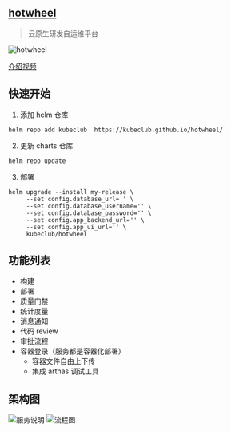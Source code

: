 ## [hotwheel](https://kubeclub.github.io/hotwheel/)
> 云原生研发自运维平台


![hotwheel](http://kube-portal.oss-cn-shenzhen.aliyuncs.com/uploads/20220524/a198caf3b2456d9f02ec302f9e7cb1ca.png)

[介绍视频](https://www.bilibili.com/video/BV1WR4y1w7R8/)

## 快速开始
1. 添加 helm 仓库
```
helm repo add kubeclub  https://kubeclub.github.io/hotwheel/
```
2. 更新 charts 仓库
```shell
helm repo update
```
3. 部署
```shell
helm upgrade --install my-release \
     --set config.database_url='' \
     --set config.database_username='' \
     --set config.database_password='' \
     --set config.app_backend_url='' \
     --set config.app_ui_url='' \
     kubeclub/hotwheel
```

## 功能列表
- 构建
- 部署
- 质量门禁
- 统计度量
- 消息通知
- 代码 review
- 审批流程
- 容器登录（服务都是容器化部署）
  - 容器文件自由上下传
  - 集成 arthas 调试工具  

## 架构图

![服务说明](http://kube-portal.oss-cn-shenzhen.aliyuncs.com/uploads/20220524/1c108f5744d6e8caac9270af8df7a19c.png)
![流程图](http://kube-portal.oss-cn-shenzhen.aliyuncs.com/uploads/20220524/7f25bcad35ba193f3d12809ff611cb51.png)
